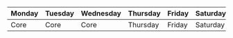 | Monday | Tuesday | Wednesday | Thursday | Friday | Saturday | Sunday |  
| ---- | ---- | ---- | ---- | ---- | ---- | ---- |  
| Core | Core | Core | Thursday | Friday | Saturday | Sunday || Monday | Tuesday | Wednesday | Thursday | Friday | Saturday | Sunday || Monday | Tuesday | Wednesday | Thursday | Friday | Saturday | Sunday |